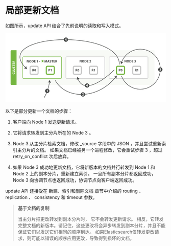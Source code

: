 # 局部更新文档

如图所示，update API 结合了先前说明的读取和写入模式。

![局部更新文档](https://github.com/Kua-Fu/blog-book-images/blob/main/elastic/basic/elas_0404.png?raw=true)

以下是部分更新一个文档的步骤：

1. 客户端向 Node 1 发送更新请求。

1. 它将请求转发到主分片所在的 Node 3 。

1. Node 3 从主分片检索文档，修改 _source 字段中的 JSON ，并且尝试重新索引主分片的文档。 如果文档已经被另一个进程修改，它会重试步骤 3 ，超过 retry_on_conflict 次后放弃。

1. 如果 Node 3 成功地更新文档，它将新版本的文档并行转发到 Node 1 和 Node 2 上的副本分片，重新建立索引。 一旦所有副本分片都返回成功， Node 3 向协调节点也返回成功，协调节点向客户端返回成功。

update API 还接受在 新建、索引和删除文档 章节中介绍的 routing 、 replication 、 consistency 和 timeout 参数。

> **基于文档的复制**
> 
> 当主分片把更改转发到副本分片时， 它不会转发更新请求。 相反，它转发完整文档的新版本。请记住，这些更改将会异步转发到副本分片，并且不能保证它们以发送它们相同的顺序到达。 如果Elasticsearch仅转发更改请求，则可能以错误的顺序应用更改，导致得到损坏的文档。

